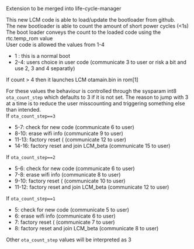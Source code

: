 Extension to be merged into life-cycle-manager

This new LCM code is able to load/update the bootloader from github.  
The new bootloader is able to count the amount of short power cycles (<1s)  
The boot loader conveys the count to the loaded code using the rtc.temp_rom value  
User code is allowed the values from 1-4  
- 1  : this is a normal boot
- 2-4: users choice in user code (communicate 3 to user or risk a bit and use 2, 3 and 4 separatly)

If count > 4 then it launches LCM otamain.bin in rom[1]  

For these values the behaviour is controlled through the sysparam int8 `ota_count_step` which defaults to 3 if it is not set.
The reason to jump with 3 at a time is to reduce the user misscounting and triggering something else than intended.  
If `ota_count_step==3`
- 5-7: check for new code  (communicate 6 to user)
- 8-10: erase wifi info (communicate 9 to user)
- 11-13: factory reset ( (communicate 12 to user)
- 14-16: factory reset and join LCM_beta (communicate 15 to user)


If `ota_count_step==2`
- 5-6: check for new code  (communicate 6 to user)
- 7-8: erase wifi info (communicate 8 to user)
- 9-10: factory reset ( (communicate 10 to user)
- 11-12: factory reset and join LCM_beta (communicate 12 to user)

If `ota_count_step==1`
- 5: check for new code  (communicate 5 to user)
- 6: erase wifi info (communicate 6 to user)
- 7: factory reset ( (communicate 7 to user)
- 8: factory reset and join LCM_beta (communicate 8 to user)

Other `ota_count_step` values will be interpreted as 3